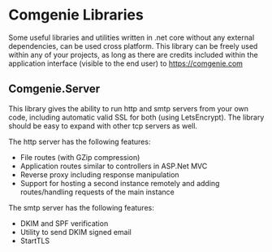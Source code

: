 # Comgenie Libraries
Some useful libraries and utilities written in .net core without any external dependencies, can be used cross platform. 
This library can be freely used within any of your projects, as long as there are credits included within the application interface (visible to the end user) to https://comgenie.com

## Comgenie.Server
This library gives the ability to run http and smtp servers from your own code, including automatic valid SSL for both (using LetsEncrypt). The library should be easy to expand with other tcp servers as well. 

The http server has the following features:

- File routes (with GZip compression)
- Application routes similar to controllers in ASP.Net MVC
- Reverse proxy including response manipulation
- Support for hosting a second instance remotely and adding routes/handling requests of the main instance

The smtp server has the following features:

- DKIM and SPF verification
- Utility to send DKIM signed email
- StartTLS
